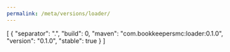 ```yaml
---
permalink: /meta/versions/loader/
---
```

[
  {
    "separator": ".",
    "build": 0,
    "maven": "com.bookkeepersmc:loader:0.1.0",
    "version": "0.1.0",
    "stable": true
  }
]  